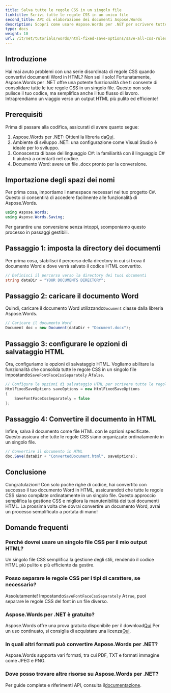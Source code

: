 ```yaml
---
title: Salva tutte le regole CSS in un singolo file
linktitle: Scrivi tutte le regole CSS in un unico file
second_title: API di elaborazione dei documenti Aspose.Words
description: Scopri come usare Aspose.Words per .NET per scrivere tutte le regole CSS in un singolo file quando salvi documenti con HtmlFixedSaveOptions. Segui questo tutorial dettagliato per una guida passo-passo.
type: docs
weight: 10
url: /it/net/tutorials/words/html-fixed-save-options/save-all-css-rules-in-single-file/
---
```

## Introduzione

Hai mai avuto problemi con una serie disordinata di regole CSS quando convertivi documenti Word in HTML? Non sei il solo! Fortunatamente, Aspose.Words per .NET offre una potente funzionalità che ti consente di consolidare tutte le tue regole CSS in un singolo file. Questo non solo pulisce il tuo codice, ma semplifica anche il tuo flusso di lavoro. Intraprendiamo un viaggio verso un output HTML più pulito ed efficiente!

## Prerequisiti

Prima di passare alla codifica, assicurati di avere quanto segue:

1.  Aspose.Words per .NET: Ottieni la libreria da[Qui](https://releases.aspose.com/words/net/).
2. Ambiente di sviluppo .NET: una configurazione come Visual Studio è ideale per lo sviluppo.
3. Conoscenza di base del linguaggio C#: la familiarità con il linguaggio C# ti aiuterà a orientarti nel codice.
4. Documento Word: avere un file .docx pronto per la conversione.

## Importazione degli spazi dei nomi

Per prima cosa, importiamo i namespace necessari nel tuo progetto C#. Questo ci consentirà di accedere facilmente alle funzionalità di Aspose.Words.

```csharp
using Aspose.Words;
using Aspose.Words.Saving;
```

Per garantire una conversione senza intoppi, scomponiamo questo processo in passaggi gestibili.

## Passaggio 1: imposta la directory dei documenti

Per prima cosa, stabilisci il percorso della directory in cui si trova il documento Word e dove verrà salvato il codice HTML convertito.

```csharp
// Definisci il percorso verso la directory dei tuoi documenti
string dataDir = "YOUR DOCUMENTS DIRECTORY";
```

## Passaggio 2: caricare il documento Word

 Quindi, caricare il documento Word utilizzando`Document` classe dalla libreria Aspose.Words.

```csharp
// Caricare il documento Word
Document doc = new Document(dataDir + "Document.docx");
```

## Passaggio 3: configurare le opzioni di salvataggio HTML

 Ora, configuriamo le opzioni di salvataggio HTML. Vogliamo abilitare la funzionalità che consolida tutte le regole CSS in un singolo file impostando`SaveFontFaceCssSeparately` A`false`.

```csharp
// Configura le opzioni di salvataggio HTML per scrivere tutte le regole CSS in un unico file
HtmlFixedSaveOptions saveOptions = new HtmlFixedSaveOptions 
{ 
    SaveFontFaceCssSeparately = false 
};
```

## Passaggio 4: Convertire il documento in HTML

Infine, salva il documento come file HTML con le opzioni specificate. Questo assicura che tutte le regole CSS siano organizzate ordinatamente in un singolo file.

```csharp
// Convertire il documento in HTML
doc.Save(dataDir + "ConvertedDocument.html", saveOptions);
```

## Conclusione

Congratulazioni! Con solo poche righe di codice, hai convertito con successo il tuo documento Word in HTML, assicurandoti che tutte le regole CSS siano compilate ordinatamente in un singolo file. Questo approccio semplifica la gestione CSS e migliora la manutenibilità dei tuoi documenti HTML. La prossima volta che dovrai convertire un documento Word, avrai un processo semplificato a portata di mano!

## Domande frequenti

### Perché dovrei usare un singolo file CSS per il mio output HTML?
Un singolo file CSS semplifica la gestione degli stili, rendendo il codice HTML più pulito e più efficiente da gestire.

### Posso separare le regole CSS per i tipi di carattere, se necessario?
 Assolutamente! Impostando`SaveFontFaceCssSeparately` A`true`, puoi separare le regole CSS del font in un file diverso.

### Aspose.Words per .NET è gratuito?
 Aspose.Words offre una prova gratuita disponibile per il download[Qui](https://releases.aspose.com/) Per un uso continuato, si consiglia di acquistare una licenza[Qui](https://purchase.aspose.com/buy).

### In quali altri formati può convertire Aspose.Words per .NET?
Aspose.Words supporta vari formati, tra cui PDF, TXT e formati immagine come JPEG e PNG.

### Dove posso trovare altre risorse su Aspose.Words per .NET?
 Per guide complete e riferimenti API, consulta il[documentazione](https://reference.aspose.com/words/net/).

